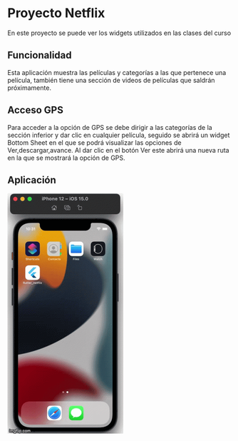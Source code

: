 # Proyecto Netflix
En este proyecto se puede ver los widgets utilizados en las clases del curso
## Funcionalidad
Esta aplicación muestra las películas y categorías a las que pertenece una película, también tiene una sección de videos de películas que saldrán próximamente.
## Acceso GPS
Para acceder a la opción de GPS se debe dirigir a las categorías de la sección inferior y dar clic en cualquier película, seguido se abrirá un widget Bottom Sheet en el que se podrá visualizar las opciones de Ver,descargar,avance. Al dar clic en el botón Ver este abrirá una nueva ruta en la que se mostrará la opción de GPS.
## Aplicación
<a href="https://github.com/ecarbono-tr/flutter_netflix/blob/f53645fac2db7b207c979f39b3affa6194b7ebe1/gif/5uwm9c.gif"><img src="https://github.com/ecarbono-tr/flutter_netflix/blob/f53645fac2db7b207c979f39b3affa6194b7ebe1/gif/5uwm9c.gif" title="Gif"/></a>